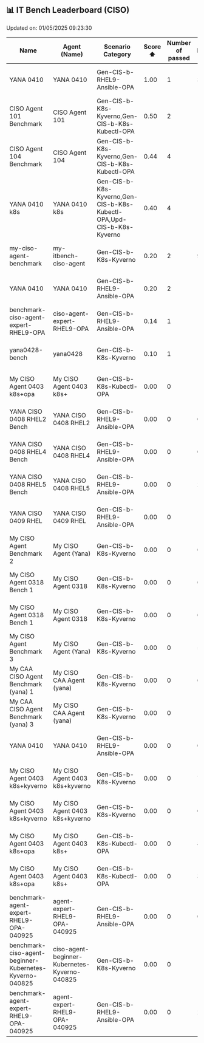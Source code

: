 ## 📊 IT Bench Leaderboard (CISO)


Updated on: 01/05/2025 09:23:30


| Name | Agent (Name) | Scenario Category | Score ⬆️ | Number of passed | Mean Processing Time (sec) | Date (UTC) | Benchmark (ID) |
|------|--------------|-------------------|----------|------------------|----------------------------|------------|----------------|
| YANA 0410 | YANA 0410 | Gen-CIS-b-RHEL9-Ansible-OPA | 1.00 | 1 | 310s | 10/04/2025 06:32:46 | a7346058-f4be-4143-9dca-89afa1331ad3 |
| CISO Agent 101 Benchmark | CISO Agent 101 | Gen-CIS-b-K8s-Kyverno,Gen-CIS-b-K8s-Kubectl-OPA | 0.50 | 2 | 118s | 07/04/2025 01:44:57 | 7af9c353-5fb4-4417-89d7-401960c35fb0 |
| CISO Agent 104 Benchmark | CISO Agent 104 | Gen-CIS-b-K8s-Kyverno,Gen-CIS-b-K8s-Kubectl-OPA | 0.44 | 4 | 108s | 07/04/2025 02:28:29 | 6651967d-0353-4154-b326-16c0abdb709e |
| YANA 0410 k8s | YANA 0410 k8s | Gen-CIS-b-K8s-Kyverno,Gen-CIS-b-K8s-Kubectl-OPA,Upd-CIS-b-K8s-Kyverno | 0.40 | 4 | 109s | 10/04/2025 13:09:02 | 6a962fe3-440a-46cf-a9d6-342c6f357635 |
| my-ciso-agent-benchmark | my-itbench-ciso-agent | Gen-CIS-b-K8s-Kyverno | 0.20 | 2 | 94s | 28/04/2025 06:54:01 | 9058af83-cbad-4ac8-a904-fc5d72d58b75 |
| YANA 0410 | YANA 0410 | Gen-CIS-b-RHEL9-Ansible-OPA | 0.20 | 2 | 130s | 10/04/2025 09:33:20 | 963faab9-7477-413c-b3bd-6e300a3ede88 |
| benchmark-ciso-agent-expert-RHEL9-OPA | ciso-agent-expert-RHEL9-OPA | Gen-CIS-b-RHEL9-Ansible-OPA | 0.14 | 1 | 174s | 11/04/2025 02:47:17 | 75f1bcc5-a5ba-4adc-90cc-8d01b67a1c51 |
| yana0428-bench | yana0428 | Gen-CIS-b-K8s-Kyverno | 0.10 | 1 | 117s | 28/04/2025 05:39:17 | ad188592-3b3e-4b20-875b-e07ae1c7fed9 |
| My CISO Agent 0403 k8s+opa | My CISO Agent 0403 k8s+ | Gen-CIS-b-K8s-Kubectl-OPA | 0.00 | 0 | 138s | 04/04/2025 07:34:09 | 5c29742a-bddb-41b5-bbd6-c5491fae9bb6 |
| YANA CISO 0408 RHEL2 Bench | YANA CISO 0408 RHEL2 | Gen-CIS-b-RHEL9-Ansible-OPA | 0.00 | 0 | 0s | 08/04/2025 10:20:35 | 0dc2679b-4f1b-49a3-89af-c3ffcd10798d |
| YANA CISO 0408 RHEL4 Bench | YANA CISO 0408 RHEL4 | Gen-CIS-b-RHEL9-Ansible-OPA | 0.00 | 0 | 0s | 08/04/2025 10:39:20 | 06720481-0da4-4790-93a9-376999acbede |
| YANA CISO 0408 RHEL5 Bench | YANA CISO 0408 RHEL5 | Gen-CIS-b-RHEL9-Ansible-OPA | 0.00 | 0 | 246s | 08/04/2025 12:09:16 | 67e7e1df-9dec-490b-b67b-aeea8c649ce8 |
| YANA CISO 0409 RHEL | YANA CISO 0409 RHEL | Gen-CIS-b-RHEL9-Ansible-OPA | 0.00 | 0 | 100s | 08/04/2025 22:13:48 | c84e1693-9954-49e9-8347-c4a9f3db24ce |
| My CISO Agent Benchmark 2 | My CISO Agent (Yana) | Gen-CIS-b-K8s-Kyverno | 0.00 | 0 | 65s | 17/03/2025 00:36:52 | de1a2838-e3d0-44bc-885f-53b210c73d19 |
| My CISO Agent 0318 Bench 1 | My CISO Agent 0318 | Gen-CIS-b-K8s-Kyverno | 0.00 | 0 | 65s | 18/03/2025 15:40:57 | 46bc8ee4-87d2-475f-be56-74e968e6b938 |
| My CISO Agent 0318 Bench 1 | My CISO Agent 0318 | Gen-CIS-b-K8s-Kyverno | 0.00 | 0 | 65s | 18/03/2025 14:38:05 | 952a8b52-72b2-46b1-90ee-cb9b348f29fe |
| My CISO Agent Benchmark 3 | My CISO Agent (Yana) | Gen-CIS-b-K8s-Kyverno | 0.00 | 0 | 59s | 17/03/2025 01:53:06 | e7e4f655-5611-4f62-bdd0-b6003da7a54e |
| My CAA CISO Agent Benchmark (yana) 1 | My CISO CAA Agent (yana) | Gen-CIS-b-K8s-Kyverno | 0.00 | 0 | 60s | 19/03/2025 01:57:19 | e43b5ecd-237f-4a2d-8e50-800eef96970c |
| My CAA CISO Agent Benchmark (yana) 3 | My CISO CAA Agent (yana) | Gen-CIS-b-K8s-Kyverno | 0.00 | 0 | 112s | 20/03/2025 16:01:11 | ccbe92ea-5cb6-4851-a283-23498e6664e3 |
| YANA 0410 | YANA 0410 | Gen-CIS-b-RHEL9-Ansible-OPA | 0.00 | 0 | 0s | 10/04/2025 03:45:21 | 19301d50-123c-4367-8b8a-3c62a4d56820 |
| My CISO Agent 0403 k8s+kyverno | My CISO Agent 0403 k8s+kyverno | Gen-CIS-b-K8s-Kyverno | 0.00 | 0 | 77s | 04/04/2025 04:16:30 | 781074ce-5229-4b5f-9243-04f7eab238b3 |
| My CISO Agent 0403 k8s+kyverno | My CISO Agent 0403 k8s+kyverno | Gen-CIS-b-K8s-Kyverno | 0.00 | 0 | 0s | 04/04/2025 03:56:26 | c28d68f5-033f-4831-9f10-b6ec9d984221 |
| My CISO Agent 0403 k8s+opa | My CISO Agent 0403 k8s+ | Gen-CIS-b-K8s-Kubectl-OPA | 0.00 | 0 | 82s | 04/04/2025 04:45:27 | 568ee42c-0d14-40b3-ad01-9e03b82918b4 |
| My CISO Agent 0403 k8s+opa | My CISO Agent 0403 k8s+ | Gen-CIS-b-K8s-Kubectl-OPA | 0.00 | 0 | 354s | 04/04/2025 06:52:13 | 55560471-d31b-48e1-9c4a-04ed57fe8c1f |
| benchmark-agent-expert-RHEL9-OPA-040925 | agent-expert-RHEL9-OPA-040925 | Gen-CIS-b-RHEL9-Ansible-OPA | 0.00 | 0 | 0s | 09/04/2025 05:28:39 | c7fe9b61-f82c-4f30-ae8e-48697ab590c0 |
| benchmark-ciso-agent-beginner-Kubernetes-Kyverno-040825 | ciso-agent-beginner-Kubernetes-Kyverno-040825 | Gen-CIS-b-K8s-Kyverno | 0.00 | 0 | 165s | 09/04/2025 05:01:29 | 8b44fd4a-a576-4f4c-a106-1cc821d0f1b5 |
| benchmark-agent-expert-RHEL9-OPA-040925 | agent-expert-RHEL9-OPA-040925 | Gen-CIS-b-RHEL9-Ansible-OPA | 0.00 | 0 | 246s | 09/04/2025 06:46:14 | 1fba0224-a2ec-4efd-86f9-03f468fd32a3 |